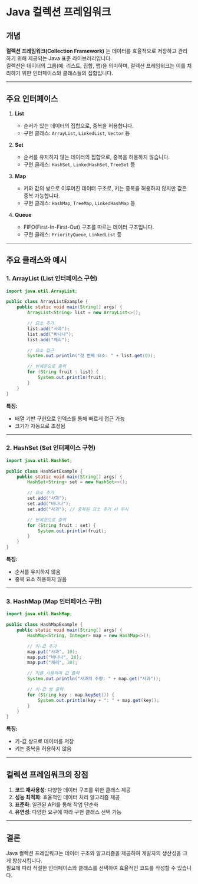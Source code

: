 
# Java 컬렉션 프레임워크

## 개념

**컬렉션 프레임워크(Collection Framework)** 는 데이터를 효율적으로 저장하고 관리하기 위해 제공되는 Java 표준 라이브러리입니다.  
컬렉션은 데이터의 그룹(예: 리스트, 집합, 맵)을 의미하며, 컬렉션 프레임워크는 이를 처리하기 위한 인터페이스와 클래스들의 집합입니다.

---

## 주요 인터페이스

1. **List**
    - 순서가 있는 데이터의 집합으로, 중복을 허용합니다.
    - 구현 클래스: `ArrayList`, `LinkedList`, `Vector` 등

2. **Set**
    - 순서를 유지하지 않는 데이터의 집합으로, 중복을 허용하지 않습니다.
    - 구현 클래스: `HashSet`, `LinkedHashSet`, `TreeSet` 등

3. **Map**
    - 키와 값의 쌍으로 이루어진 데이터 구조로, 키는 중복을 허용하지 않지만 값은 중복 가능합니다.
    - 구현 클래스: `HashMap`, `TreeMap`, `LinkedHashMap` 등

4. **Queue**
    - FIFO(First-In-First-Out) 구조를 따르는 데이터 구조입니다.
    - 구현 클래스: `PriorityQueue`, `LinkedList` 등

---

## 주요 클래스와 예시

### 1. ArrayList (List 인터페이스 구현)

```java
import java.util.ArrayList;

public class ArrayListExample {
    public static void main(String[] args) {
        ArrayList<String> list = new ArrayList<>();

        // 요소 추가
        list.add("사과");
        list.add("바나나");
        list.add("체리");

        // 요소 접근
        System.out.println("첫 번째 요소: " + list.get(0));

        // 반복문으로 출력
        for (String fruit : list) {
            System.out.println(fruit);
        }
    }
}
```

**특징:**
- 배열 기반 구현으로 인덱스를 통해 빠르게 접근 가능
- 크기가 자동으로 조정됨

---

### 2. HashSet (Set 인터페이스 구현)

```java
import java.util.HashSet;

public class HashSetExample {
    public static void main(String[] args) {
        HashSet<String> set = new HashSet<>();

        // 요소 추가
        set.add("사과");
        set.add("바나나");
        set.add("사과"); // 중복된 요소 추가 시 무시

        // 반복문으로 출력
        for (String fruit : set) {
            System.out.println(fruit);
        }
    }
}
```

**특징:**
- 순서를 유지하지 않음
- 중복 요소 허용하지 않음

---

### 3. HashMap (Map 인터페이스 구현)

```java
import java.util.HashMap;

public class HashMapExample {
    public static void main(String[] args) {
        HashMap<String, Integer> map = new HashMap<>();

        // 키-값 추가
        map.put("사과", 10);
        map.put("바나나", 20);
        map.put("체리", 30);

        // 키를 사용하여 값 출력
        System.out.println("사과의 수량: " + map.get("사과"));

        // 키-값 쌍 출력
        for (String key : map.keySet()) {
            System.out.println(key + ": " + map.get(key));
        }
    }
}
```

**특징:**
- 키-값 쌍으로 데이터를 저장
- 키는 중복을 허용하지 않음

---

## 컬렉션 프레임워크의 장점

1. **코드 재사용성**: 다양한 데이터 구조를 위한 클래스 제공
2. **성능 최적화**: 효율적인 데이터 처리 알고리즘 제공
3. **표준화**: 일관된 API를 통해 작업 단순화
4. **유연성**: 다양한 요구에 따라 구현 클래스 선택 가능

---

## 결론

Java 컬렉션 프레임워크는 데이터 구조와 알고리즘을 제공하여 개발자의 생산성을 크게 향상시킵니다.  
필요에 따라 적절한 인터페이스와 클래스를 선택하여 효율적인 코드를 작성할 수 있습니다.
